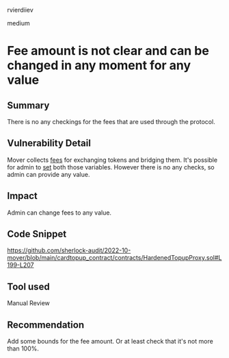 rvierdiiev

medium

# Fee amount is not clear and can be changed in any moment for any value

## Summary
There is no any checkings for the fees that are used through the protocol.
## Vulnerability Detail
Mover collects [fees](https://github.com/sherlock-audit/2022-10-mover/blob/main/cardtopup_contract/contracts/HardenedTopupProxy.sol#L90-L92) for exchanging tokens and bridging them. It's possible for admin to [set](https://github.com/sherlock-audit/2022-10-mover/blob/main/cardtopup_contract/contracts/HardenedTopupProxy.sol#L199-L207) both those variables. However there is no any checks, so admin can provide any value. 

## Impact
Admin can change fees to any value.
## Code Snippet
https://github.com/sherlock-audit/2022-10-mover/blob/main/cardtopup_contract/contracts/HardenedTopupProxy.sol#L199-L207
## Tool used
Manual Review

## Recommendation
Add some bounds for the fee amount. Or at least check that it's not more than 100%.
